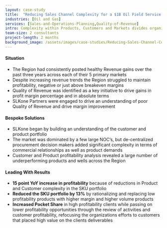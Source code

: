 ```yaml
---
layout: case-study
title:  "Reducing Sales Channel Complexity for a $1B Oil Field Service Organization in Latin America"
industries: [Oil and Gas]
services: [Sales-and-Operations-Planning,Quality-of-Revenue]
intro: Complexity within Products, Customers and Markets divides organizational focus and energy leading to lagging results; our ability to reduce complexity and emphasize core competencies allows organizations to realize profits and sell focused products results to their organizations
team-size: 2 consultants
project-length: 2 months
background_image: /assets/images/case-studies/Reducing-Sales-Channel-Complexity-for-a-1B-Oil-Field-Service-Organization-in-Latin-America.jpg
---
```


#### Situation
- The Region had consistently posted healthy Revenue gains over the past three years across each of their 5 primary markets
- Despite increasing revenue trends the Region struggled to maintain profitability, negative or just above breakeven margins
- Quality of Revenue was identified as a key initiative to drive gains in profit margin percentage and in absolute terms
- SLKone Partners were engaged to drive an understanding of poor Quality of Revenue and drive margin improvement

#### Bespoke Solutions
- SLKone began by building an understanding of the customer and product portfolio
- The market was dominated by a few large NOC’s, but de-centralized procurement decision makers added significant complexity in terms of commercial relationships as well as product demands
- Customer and Product profitability analysis revealed a large number of underperforming products and wells across the Region

#### Leading With Results
- **15 point YoY increase in profitability** because of reductions in Product and Customer complexity in the SKU portfolio
- **Reduced the SKU portfolio by 13%** by rationalizing and replacing low profitability products with higher margin and higher volume products 
- **Increased Pocket Share** in high profitability clients while passing on lower profitability opportunities through the review of activities and customer profitability, refocusing the organizations efforts to customers that placed high value on the clients deliverables
